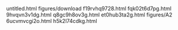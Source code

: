 untitled.html
figures/download
f19rvhq9728.html
fqk02t6d7pg.html
9hvqvn3v1dg.html
q8gc9h8ov3g.html
et0hub3ta2g.html
figures/A2
6ucvmvcgi2o.html
h5k2l74cdkg.html